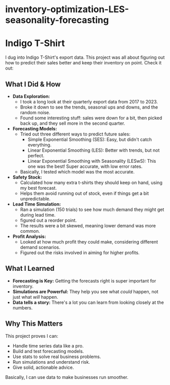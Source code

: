 # inventory-optimization-LES-seasonality-forecasting

# Indigo T-Shirt

I dug into Indigo T-Shirt's export data. This project was all about figuring out how to predict their sales better and keep their inventory on point. Check it out:

## What I Did & How

* **Data Exploration:**
    * I took a long look at their quarterly export data from 2017 to 2023.
    * Broke it down to see the trends, seasonal ups and downs, and the random noise.
    * Found some interesting stuff: sales were down for a bit, then picked back up, and they sell more in the second quarter.
* **Forecasting Models:**
    * Tried out three different ways to predict future sales:
        * Simple Exponential Smoothing (SES): Easy, but didn't catch everything.
        * Linear Exponential Smoothing (LES): Better with trends, but not perfect.
        * Linear Exponential Smoothing with Seasonality (LESwS): This one was the best! Super accurate, with low error rates.
    * Basically, I tested which model was the most accurate.
* **Safety Stock:**
    * Calculated how many extra t-shirts they should keep on hand, using my best forecast.
    * Helps them avoid running out of stock, even if things get a bit unpredictable.
* **Lead Time Simulation:**
    * Ran a simulation (150 trials) to see how much demand they might get during lead time.
    * figured out a reorder point.
    * The results were a bit skewed, meaning lower demand was more common.
* **Profit Analysis:**
    * Looked at how much profit they could make, considering different demand scenarios.
    * Figured out the risks involved in aiming for higher profits.

## What I Learned

* **Forecasting is Key:** Getting the forecasts right is super important for inventory.
* **Simulations are Powerful:** They help you see what *could* happen, not just what *will* happen.
* **Data tells a story:** There's a lot you can learn from looking closely at the numbers.

## Why This Matters

This project proves I can:

* Handle time series data like a pro.
* Build and test forecasting models.
* Use stats to solve real business problems.
* Run simulations and understand risk.
* Give solid, actionable advice.

Basically, I can use data to make businesses run smoother.